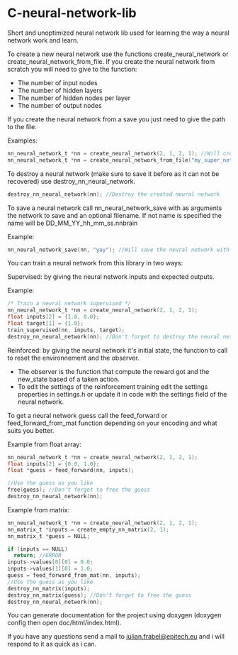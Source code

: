 # C-neural-network-lib
Short and unoptimized neural network lib used for learning the way a neural network work and learn.

To create a new neural network use the functions create_neural_network or create_neural_network_from_file.
If you create the neural network from scratch you will need to give to the function:
  * The number of input nodes
  * The number of hidden layers
  * The number of hidden nodes per layer
  * The number of output nodes

If you create the neural network from a save you just need to give the path to the file.

Examples:
```c
nn_neural_network_t *nn = create_neural_network(2, 1, 2, 1); //Will create a neural network taking 2 inputs and giving 1 output with 1 hidden layer of 2 nodes
nn_neural_network_t *nn = create_neural_network_from_file("my_super_network.nnbrain"); //Will create a neural network from the file ./my_super_network.nnbrain
```

To destroy a neural network (make sure to save it before as it can not be recovered) use destroy_nn_neural_network.
```c
destroy_nn_neural_network(nn); //Destroy the created neural network
```

To save a neural network call nn_neural_network_save with as arguments the network to save and an optional filename.
If not name is specified the name will be DD_MM_YY_hh_mm_ss.nnbrain

Example:
```c
nn_neural_network_save(nn, "yay"); //Will save the neural network with as name: yay.nnbrain
```

You can train a neural network from this library in two ways:

Supervised: by giving the neural network inputs and expected outputs.

Example:
```c
/* Train a neural network supervised */
nn_neural_network_t *nn = create_neural_network(2, 1, 2, 1);
float inputs[2] = {1.0, 0.0};
float target[1] = {1.0};
train_supervised(nn, inputs, target);
destroy_nn_neural_network(nn); //Don't forget to destroy the neural network
```
Reinforced: by giving the neural network it's initial state, the function to call to reset the environnement and the observer.
  * The observer is the function that compute the reward got and the new_state based of a taken action.
  * To edit the settings of the reinforcement training edit the settings properties in settings.h or update it in code with the settings field of the neural network.

To get a neural network guess call the feed_forward or feed_forward_from_mat function depending on your encoding and what suits you better.

Example from float array:
```c
nn_neural_network_t *nn = create_neural_network(2, 1, 2, 1);
float inputs[2] = {0.0, 1.0};
float *guess = feed_forward(nn, inputs);

//Use the guess as you like
free(guess); //Don't forget to free the guess
destroy_nn_neural_network(nn);
```
Example from matrix:
```c
nn_neural_network_t *nn = create_neural_network(2, 1, 2, 1);
nn_matrix_t *inputs = create_empty_nn_matrix(2, 1);
nn_matrix_t *guess = NULL;

if (inputs == NULL)
  return; //ERROR
inputs->values[0][0] = 0.0;
inputs->values[1][0] = 1.0;
guess = feed_forward_from_mat(nn, inputs);
//Use the guess as you like
destroy_nn_matrix(inputs);
destroy_nn_matrix(guess); //Don't forget to free the guess
destroy_nn_neural_network(nn);
```

You can generate documentation for the project using doxygen (doxygen config then open doc/html/index.html).

If you have any questions send a mail to julian.frabel@epitech.eu and i will respond to it as quick as i can.
